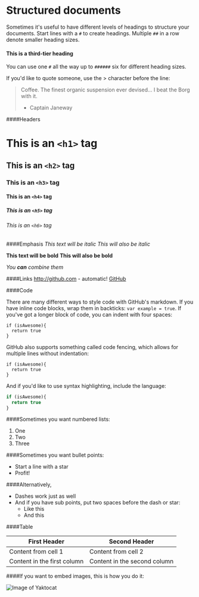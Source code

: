 # Structured documents

Sometimes it's useful to have different levels of headings to structure your documents. Start lines with a `#` to create headings. Multiple `##` in a row denote smaller heading sizes.

#### This is a third-tier heading

You can use  one `#` all the way up to `######` six for different heading sizes.

If you'd like to quote someone, use the > character before the line:

> Coffee. The finest organic suspension ever devised... I beat the Borg with it.
>- Captain Janeway


####Headers
# This is an `<h1>` tag
## This is an `<h2>` tag
### This is an `<h3>` tag
#### This is an `<h4>` tag
##### This is an `<h5>` tag
###### This is an `<h6>` tag

####Emphasis
*This text will be italic*
_This will also be italic_

**This text will be bold**
__This will also be bold__

*You **can** combine them*

####Links
http://github.com - automatic!
[GitHub](http://github.com)

####Code

There are many different ways to style code with GitHub's markdown. If you have inline code blocks, wrap them in backticks: `var example = true`.  If you've got a longer block of code, you can indent with four spaces:

    if (isAwesome){
      return true
    }

GitHub also supports something called code fencing, which allows for multiple lines without indentation:

```
if (isAwesome){
  return true
}
```

And if you'd like to use syntax highlighting, include the language:

```javascript
if (isAwesome){
  return true
}
```

####Sometimes you want numbered lists:

1. One
2. Two
3. Three

####Sometimes you want bullet points:

* Start a line with a star
* Profit!

####Alternatively,

- Dashes work just as well
- And if you have sub points, put two spaces before the dash or star:
  - Like this
  - And this

####Table

First Header | Second Header
------------ | -------------
Content from cell 1 | Content from cell 2
Content in the first column | Content in the second column  

####If you want to embed images, this is how you do it:

![Image of Yaktocat](https://octodex.github.com/images/yaktocat.png)
